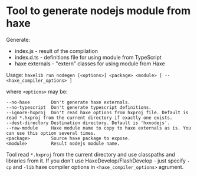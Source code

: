 Tool to generate nodejs module from haxe
========================================

Generate:

 * index.js - result of the compilation
 * index.d.ts - definitions file for using module from TypeScript
 * haxe externals - "extern" classes for using module from Haxe

Usage: `haxelib run nodegen [<options>] <package> <module> [ -- <haxe_compiler_options> ]`

where `<options>` may be:

	--no-haxe        Don't generate haxe externals.
	--no-typescript  Don't generate typescript definitions.
	--ignore-hxproj  Don't read haxe options from hxproj file. Default is read *.hxproj from the current directory if exactly one exists.
	--dest-directory Destination directory. Default is 'hxnodejs'.
	--raw-module     Haxe module name to copy to haxe externals as is. You can use this option several times.
	<package>        Source haxe package to expose.
	<module>         Result nodejs module name.
	
Tool read `*.hxproj` from the current directory and use classpaths and libraries from it.
If you don't use HaxeDevelop/FlashDevelop - just specify `-cp` and `-lib` haxe compiler options in `<haxe_compiler_options>` agrument.
